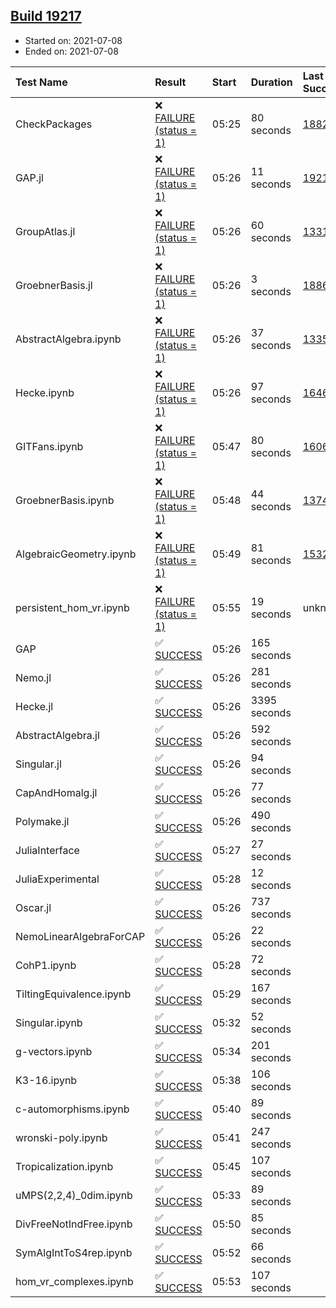 ## [Build 19217](https://oscarci.mathematik.uni-kl.de/job/oscar/19217/)

* Started on: 2021-07-08
* Ended on: 2021-07-08

| Test Name    | Result | Start | Duration | Last Success | First Failure |
|:-------------|:-------|:------|:---------|:-------------|:--------------|
| CheckPackages | ❌ [FAILURE (status = 1)](https://oscarci.mathematik.uni-kl.de/job/oscar/19217/artifact/logs/build-19217/CheckPackages.log) | 05:25 | 80 seconds | [18822](https://oscarci.mathematik.uni-kl.de/job/oscar/18822/) | [18823](https://oscarci.mathematik.uni-kl.de/job/oscar/18823/) |
| GAP.jl | ❌ [FAILURE (status = 1)](https://oscarci.mathematik.uni-kl.de/job/oscar/19217/artifact/logs/build-19217/GAP.jl.log) | 05:26 | 11 seconds | [19216](https://oscarci.mathematik.uni-kl.de/job/oscar/19216/) | [19217](https://oscarci.mathematik.uni-kl.de/job/oscar/19217/) |
| GroupAtlas.jl | ❌ [FAILURE (status = 1)](https://oscarci.mathematik.uni-kl.de/job/oscar/19217/artifact/logs/build-19217/GroupAtlas.jl.log) | 05:26 | 60 seconds | [13311](https://oscarci.mathematik.uni-kl.de/job/oscar/13311/) | [13312](https://oscarci.mathematik.uni-kl.de/job/oscar/13312/) |
| GroebnerBasis.jl | ❌ [FAILURE (status = 1)](https://oscarci.mathematik.uni-kl.de/job/oscar/19217/artifact/logs/build-19217/GroebnerBasis.jl.log) | 05:26 | 3 seconds | [18864](https://oscarci.mathematik.uni-kl.de/job/oscar/18864/) | [18865](https://oscarci.mathematik.uni-kl.de/job/oscar/18865/) |
| AbstractAlgebra.ipynb | ❌ [FAILURE (status = 1)](https://oscarci.mathematik.uni-kl.de/job/oscar/19217/artifact/logs/build-19217/AbstractAlgebra.ipynb.log) | 05:26 | 37 seconds | [13355](https://oscarci.mathematik.uni-kl.de/job/oscar/13355/) | [13356](https://oscarci.mathematik.uni-kl.de/job/oscar/13356/) |
| Hecke.ipynb | ❌ [FAILURE (status = 1)](https://oscarci.mathematik.uni-kl.de/job/oscar/19217/artifact/logs/build-19217/Hecke.ipynb.log) | 05:26 | 97 seconds | [16463](https://oscarci.mathematik.uni-kl.de/job/oscar/16463/) | [16464](https://oscarci.mathematik.uni-kl.de/job/oscar/16464/) |
| GITFans.ipynb | ❌ [FAILURE (status = 1)](https://oscarci.mathematik.uni-kl.de/job/oscar/19217/artifact/logs/build-19217/GITFans.ipynb.log) | 05:47 | 80 seconds | [16068](https://oscarci.mathematik.uni-kl.de/job/oscar/16068/) | [16069](https://oscarci.mathematik.uni-kl.de/job/oscar/16069/) |
| GroebnerBasis.ipynb | ❌ [FAILURE (status = 1)](https://oscarci.mathematik.uni-kl.de/job/oscar/19217/artifact/logs/build-19217/GroebnerBasis.ipynb.log) | 05:48 | 44 seconds | [13748](https://oscarci.mathematik.uni-kl.de/job/oscar/13748/) | [13749](https://oscarci.mathematik.uni-kl.de/job/oscar/13749/) |
| AlgebraicGeometry.ipynb | ❌ [FAILURE (status = 1)](https://oscarci.mathematik.uni-kl.de/job/oscar/19217/artifact/logs/build-19217/AlgebraicGeometry.ipynb.log) | 05:49 | 81 seconds | [15322](https://oscarci.mathematik.uni-kl.de/job/oscar/15322/) | [15323](https://oscarci.mathematik.uni-kl.de/job/oscar/15323/) |
| persistent_hom_vr.ipynb | ❌ [FAILURE (status = 1)](https://oscarci.mathematik.uni-kl.de/job/oscar/19217/artifact/logs/build-19217/persistent_hom_vr.ipynb.log) | 05:55 | 19 seconds | unknown | unknown |
| GAP | ✅ [SUCCESS](https://oscarci.mathematik.uni-kl.de/job/oscar/19217/artifact/logs/build-19217/GAP.log) | 05:26 | 165 seconds |  |  |
| Nemo.jl | ✅ [SUCCESS](https://oscarci.mathematik.uni-kl.de/job/oscar/19217/artifact/logs/build-19217/Nemo.jl.log) | 05:26 | 281 seconds |  |  |
| Hecke.jl | ✅ [SUCCESS](https://oscarci.mathematik.uni-kl.de/job/oscar/19217/artifact/logs/build-19217/Hecke.jl.log) | 05:26 | 3395 seconds |  |  |
| AbstractAlgebra.jl | ✅ [SUCCESS](https://oscarci.mathematik.uni-kl.de/job/oscar/19217/artifact/logs/build-19217/AbstractAlgebra.jl.log) | 05:26 | 592 seconds |  |  |
| Singular.jl | ✅ [SUCCESS](https://oscarci.mathematik.uni-kl.de/job/oscar/19217/artifact/logs/build-19217/Singular.jl.log) | 05:26 | 94 seconds |  |  |
| CapAndHomalg.jl | ✅ [SUCCESS](https://oscarci.mathematik.uni-kl.de/job/oscar/19217/artifact/logs/build-19217/CapAndHomalg.jl.log) | 05:26 | 77 seconds |  |  |
| Polymake.jl | ✅ [SUCCESS](https://oscarci.mathematik.uni-kl.de/job/oscar/19217/artifact/logs/build-19217/Polymake.jl.log) | 05:26 | 490 seconds |  |  |
| JuliaInterface | ✅ [SUCCESS](https://oscarci.mathematik.uni-kl.de/job/oscar/19217/artifact/logs/build-19217/JuliaInterface.log) | 05:27 | 27 seconds |  |  |
| JuliaExperimental | ✅ [SUCCESS](https://oscarci.mathematik.uni-kl.de/job/oscar/19217/artifact/logs/build-19217/JuliaExperimental.log) | 05:28 | 12 seconds |  |  |
| Oscar.jl | ✅ [SUCCESS](https://oscarci.mathematik.uni-kl.de/job/oscar/19217/artifact/logs/build-19217/Oscar.jl.log) | 05:26 | 737 seconds |  |  |
| NemoLinearAlgebraForCAP | ✅ [SUCCESS](https://oscarci.mathematik.uni-kl.de/job/oscar/19217/artifact/logs/build-19217/NemoLinearAlgebraForCAP.log) | 05:26 | 22 seconds |  |  |
| CohP1.ipynb | ✅ [SUCCESS](https://oscarci.mathematik.uni-kl.de/job/oscar/19217/artifact/logs/build-19217/CohP1.ipynb.log) | 05:28 | 72 seconds |  |  |
| TiltingEquivalence.ipynb | ✅ [SUCCESS](https://oscarci.mathematik.uni-kl.de/job/oscar/19217/artifact/logs/build-19217/TiltingEquivalence.ipynb.log) | 05:29 | 167 seconds |  |  |
| Singular.ipynb | ✅ [SUCCESS](https://oscarci.mathematik.uni-kl.de/job/oscar/19217/artifact/logs/build-19217/Singular.ipynb.log) | 05:32 | 52 seconds |  |  |
| g-vectors.ipynb | ✅ [SUCCESS](https://oscarci.mathematik.uni-kl.de/job/oscar/19217/artifact/logs/build-19217/g-vectors.ipynb.log) | 05:34 | 201 seconds |  |  |
| K3-16.ipynb | ✅ [SUCCESS](https://oscarci.mathematik.uni-kl.de/job/oscar/19217/artifact/logs/build-19217/K3-16.ipynb.log) | 05:38 | 106 seconds |  |  |
| c-automorphisms.ipynb | ✅ [SUCCESS](https://oscarci.mathematik.uni-kl.de/job/oscar/19217/artifact/logs/build-19217/c-automorphisms.ipynb.log) | 05:40 | 89 seconds |  |  |
| wronski-poly.ipynb | ✅ [SUCCESS](https://oscarci.mathematik.uni-kl.de/job/oscar/19217/artifact/logs/build-19217/wronski-poly.ipynb.log) | 05:41 | 247 seconds |  |  |
| Tropicalization.ipynb | ✅ [SUCCESS](https://oscarci.mathematik.uni-kl.de/job/oscar/19217/artifact/logs/build-19217/Tropicalization.ipynb.log) | 05:45 | 107 seconds |  |  |
| uMPS(2,2,4)_0dim.ipynb | ✅ [SUCCESS](https://oscarci.mathematik.uni-kl.de/job/oscar/19217/artifact/logs/build-19217/uMPS-2-2-4-_0dim.ipynb.log) | 05:33 | 89 seconds |  |  |
| DivFreeNotIndFree.ipynb | ✅ [SUCCESS](https://oscarci.mathematik.uni-kl.de/job/oscar/19217/artifact/logs/build-19217/DivFreeNotIndFree.ipynb.log) | 05:50 | 85 seconds |  |  |
| SymAlgIntToS4rep.ipynb | ✅ [SUCCESS](https://oscarci.mathematik.uni-kl.de/job/oscar/19217/artifact/logs/build-19217/SymAlgIntToS4rep.ipynb.log) | 05:52 | 66 seconds |  |  |
| hom_vr_complexes.ipynb | ✅ [SUCCESS](https://oscarci.mathematik.uni-kl.de/job/oscar/19217/artifact/logs/build-19217/hom_vr_complexes.ipynb.log) | 05:53 | 107 seconds |  |  |
